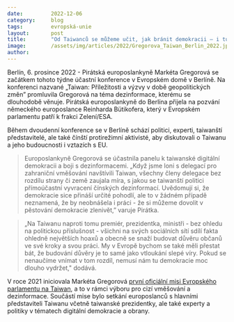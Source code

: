 ```yaml
---
date:         2022-12-06
category:     blog
tags:         evropská-unie
layout:       post
title:        "Od Taiwanců se můžeme učit, jak bránit demokracii – i tu digitální, říká europoslankyně Gregorová"
image:        /assets/img/articles/2022/Gregorova_Taiwan_Berlin_2022.jpeg
author:       
---
```

Berlín, 6. prosince 2022 - Pirátská europoslankyně Markéta Gregorová se začátkem tohoto týdne účastní konference v Evropském domě v Berlíně. Na konferenci nazvané „Taiwan: Příležitosti a výzvy v době geopolitických změn” promluvila Gregorová na téma dezinformace, kterému se dlouhodobě věnuje. Pirátská europoslankyně do Berlína přijela na pozvání německého europoslance Reinharda Bütikofera, který v Evropském parlamentu patří k frakci Zelení/ESA. 
 
Během dvoudenní konference se v Berlíně schází politici, experti, taiwanští představitelé, ale také čínští protirežimní aktivisté, aby diskutovali o Taiwanu a jeho budoucnosti i vztazích s EU.
 
> Europoslankyně Gregorová se účastnila panelu k taiwanské digitální demokracii a boji s dezinformacemi. „Když jsme loni s delegací pro zahraniční vměšování navštívili Taiwan, všechny členy delegace bez rozdílu strany či země zaujala míra, s jakou se taiwanští politici přímoúčastní vyvracení čínských dezinformací. Uvědomují si, že demokracie sice přináší určité pohodlí, ale to v žádném případě neznamená, že by neobnášela i práci - že si můžeme dovolit v pěstování demokracie zlenivět,” varuje Pirátka.

> „Na Taiwanu naproti tomu premiér, prezidentka, ministři - bez ohledu na politickou příslušnost - všichni na svých sociálních sítí sdílí fakta ohledně největších hoaxů a obecně se snaží budovat důvěru občanů ve své kroky a svou práci. My v Evropě bychom se také měli přestat bát, že budování důvěry je to samé jako vtloukání slepé víry. Pokud se nenaučíme vnímat v tom rozdíl, nemusí nám tu demokracie moc dlouho vydržet," dodává.

V roce 2021 iniciovala Markéta Gregorová [první oficiální misi Evropského parlamentu na Taiwan](https://www.pirati.cz/jak-pirati-pracuji/zacala-historicky-prvni-mise-europarlamentu-na-taiwan-iniciovala-ji-europoslankyne-marketa-gregorova/), a to v rámci výboru pro cizí vměšování a dezinformace. Součástí mise bylo setkání europoslanců s hlavními představiteli Taiwanu včetně taiwanské prezidentky, ale také experty a politiky v tématech digitální demokracie a obrany. 
